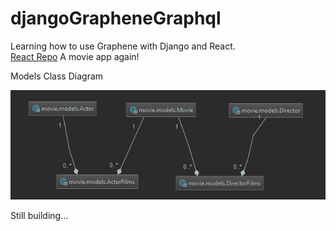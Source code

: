 # djangoGrapheneGraphql
Learning how to use Graphene with Django and React.  
[React Repo](https://github.com/RonanFelipe/reactgraphql)
A movie app again!  

Models Class Diagram   

![alt text](https://github.com/RonanFelipe/djangoGrapheneGraphql/blob/master/imagens/class_diagram.PNG "Model Class Diagram")  


Still building...
